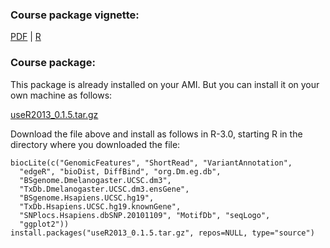 
### Course package vignette:

[PDF](Bioconductor-tutorial.pdf) | [R](Bioconductor-tutorial.R)



### Course package:

This package is already installed on your AMI. But you can install
it on your own machine as follows:

[useR2013_0.1.5.tar.gz](useR2013_0.1.5.tar.gz)

Download the file above and install as follows in R-3.0,
starting R in the directory where you downloaded the file:

    biocLite(c("GenomicFeatures", "ShortRead", "VariantAnnotation",
      "edgeR", "bioDist, DiffBind", "org.Dm.eg.db",
      "BSgenome.Dmelanogaster.UCSC.dm3",
      "TxDb.Dmelanogaster.UCSC.dm3.ensGene",
      "BSgenome.Hsapiens.UCSC.hg19",
      "TxDb.Hsapiens.UCSC.hg19.knownGene",
      "SNPlocs.Hsapiens.dbSNP.20101109", "MotifDb", "seqLogo",
      "ggplot2"))
    install.packages("useR2013_0.1.5.tar.gz", repos=NULL, type="source")
